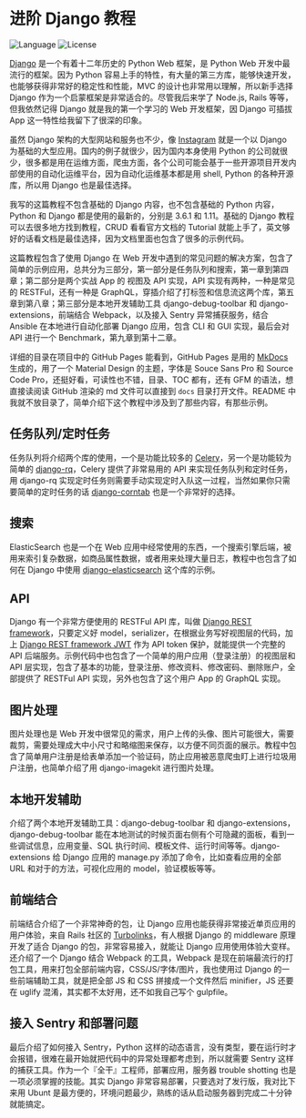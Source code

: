 # 进阶 Django 教程

![Language](https://img.shields.io/badge/language-Python-blue.svg?style=flat-square) ![License](https://img.shields.io/badge/license-MIT-blue.svg?style=flat-square)

[Django](https://www.djangoproject.com/) 是一个有着十二年历史的 Python Web 框架，是 Python Web 开发中最流行的框架。因为 Python 容易上手的特性，有大量的第三方库，能够快速开发，也能够获得非常好的稳定性和性能，MVC 的设计也非常用以理解，所以新手选择 Django 作为一个启蒙框架是非常适合的。尽管我后来学了 Node.js, Rails 等等，但我依然记得 Django 就是我的第一个学习的 Web 开发框架，因 Django 可插拔 App 这一特性给我留下了很深的印象。



虽然 Django 架构的大型网站和服务也不少，像 [Instagram](https://engineering.instagram.com/what-powers-instagram-hundreds-of-instances-dozens-of-technologies-adf2e22da2ad) 就是一个以 Django 为基础的大型应用。国内的例子就很少，因为国内本身使用 Python 的公司就很少，很多都是用在运维方面，爬虫方面，各个公司可能会基于一些开源项目开发内部使用的自动化运维平台，因为自动化运维基本都是用 shell, Python 的各种开源库，所以用 Django 也是最佳选择。



我写的这篇教程不包含基础的 Django 内容，也不包含基础的 Python 内容，Python 和 Django 都是使用的最新的，分别是 3.6.1 和 1.11。基础的 Django 教程可以去很多地方找到教程，CRUD 看看官方文档的 Tutorial 就能上手了，英文够好的话看文档是最佳选择，因为文档里面也包含了很多的示例代码。



这篇教程包含了使用 Django 在 Web 开发中遇到的常见问题的解决方案，包含了简单的示例应用，总共分为三部分，第一部分是任务队列和搜索，第一章到第四章；第二部分是两个实战 App 的 视图及 API 实现，API 实现有两种，一种是常见的 RESTFul，还有一种是 GraphQL，穿插介绍了打标签和信息流这两个库，第五章到第八章；第三部分是本地开发辅助工具 django-debug-toolbar 和 django-extensions，前端结合 Webpack，以及接入 Sentry 异常捕获服务，结合 Ansible 在本地进行自动化部署 Django 应用，包含 CLI 和 GUI 实现，最后会对 API 进行一个 Benchmark，第九章到第十二章。



详细的目录在项目中的 GitHub Pages 能看到，GitHub Pages 是用的 [MkDocs](http://mkdocs.org) 生成的，用了一个 Material Design 的主题，字体是 Souce Sans Pro 和 Source Code Pro，还挺好看，可读性也不错，目录、TOC 都有，还有 GFM 的语法，想直接读阅读 GitHub 渲染的 md 文件可以直接到 `docs` 目录打开文件。README 中我就不放目录了，简单介绍下这个教程中涉及到了那些内容，有那些示例。



## 任务队列/定时任务

任务队列将介绍两个库的使用，一个是功能比较多的 [Celery](http://docs.celeryproject.org/en/latest/index.html)，另一个是功能较为简单的 [django-rq](https://github.com/ui/django-rq)，Celery 提供了非常易用的 API 来实现任务队列和定时任务，用 django-rq 实现定时任务则需要手动实现定时入队这一过程，当然如果你只需要简单的定时任务的话 [django-corntab](https://github.com/kraiz/django-crontab) 也是一个非常好的选择。



## 搜索

ElasticSearch 也是一个在 Web 应用中经常使用的东西，一个搜索引擎后端，被用来索引复杂数据，如商品属性数据，或者用来处理大量日志，教程中也包含了如何在 Django 中使用 [django-elasticsearch](https://github.com/liberation/django-elasticsearch) 这个库的示例。



## API

Django 有一个非常方便使用的 RESTFul API 库，叫做 [Django REST framework](http://www.django-rest-framework.org)，只要定义好 model，serializer，在根据业务写好视图层的代码，加上 [Django REST framework JWT](http://getblimp.github.io/django-rest-framework-jwt/) 作为 API token 保护，就能提供一个完整的 API 后端服务。示例代码中也包含了一个简单的用户应用（登录注册）的视图层和 API 层实现，包含了基本的功能，登录注册、修改资料、修改密码、删除账户，全部提供了 RESTFul API 实现，另外也包含了这个用户 App 的 GraphQL 实现。



## 图片处理

图片处理也是 Web 开发中很常见的需求，用户上传的头像、图片可能很大，需要裁剪，需要处理成大中小尺寸和略缩图来保存，以方便不同页面的展示。教程中包含了简单用户注册是给表单添加一个验证码，防止应用被恶意爬虫盯上进行垃圾用户注册，也简单介绍了用 django-imagekit 进行图片处理。



## 本地开发辅助

介绍了两个本地开发辅助工具：django-debug-toolbar 和 django-extensions，django-debug-toolbar 能在本地测试的时候页面右侧有个可隐藏的面板，看到一些调试信息，应用变量、SQL 执行时间、模板文件、运行时间等等。django-extensions 给 Django 应用的 manage.py 添加了命令，比如查看应用的全部 URL 和对于的方法，可视化应用的 model，验证模板等等。



## 前端结合

前端结合介绍了一个非常神奇的包，让 Django 应用也能获得非常接近单页应用的用户体验，来自 Rails 社区的 [Turbolinks](https://github.com/turbolinks/turbolinks)，有人根据 Django 的 middleware 原理开发了适合 Django 的包，非常容易接入，就能让 Django 应用使用体验大变样。还介绍了一个 Django 结合 Webpack 的工具，Webpack 是现在前端最流行的打包工具，用来打包全部前端内容，CSS/JS/字体/图片，我也使用过 Django 的一些前端辅助工具，就是把全部 JS 和 CSS 拼接成一个文件然后 minifier，JS 还要在 uglify 混淆，其实都不太好用，还不如我自己写个 gulpfile。



## 接入 Sentry 和部署问题

最后介绍了如何接入 Sentry，Python 这样的动态语言，没有类型，要在运行时才会报错，很难在最开始就把代码中的异常处理都考虑到，所以就需要 Sentry 这样的捕获工具。作为一个『全干』工程师，部署应用，服务器 trouble shotting 也是一项必须掌握的技能。其实 Django 非常容易部署，只要选对了发行版，我对比下来用 Ubunt 是最方便的，环境问题最少，熟练的话从启动服务器到完成二十分钟就能搞定。